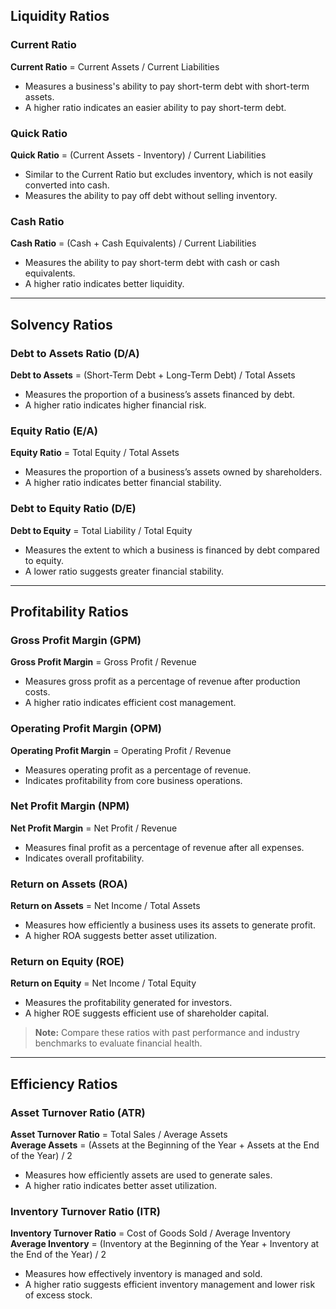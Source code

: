 ## Liquidity Ratios

### Current Ratio
**Current Ratio** = Current Assets / Current Liabilities  
- Measures a business's ability to pay short-term debt with short-term assets.  
- A higher ratio indicates an easier ability to pay short-term debt.

### Quick Ratio
**Quick Ratio** = (Current Assets - Inventory) / Current Liabilities  
- Similar to the Current Ratio but excludes inventory, which is not easily converted into cash.  
- Measures the ability to pay off debt without selling inventory.

### Cash Ratio
**Cash Ratio** = (Cash + Cash Equivalents) / Current Liabilities  
- Measures the ability to pay short-term debt with cash or cash equivalents.  
- A higher ratio indicates better liquidity.

---

## Solvency Ratios

### Debt to Assets Ratio (D/A)
**Debt to Assets** = (Short-Term Debt + Long-Term Debt) / Total Assets  
- Measures the proportion of a business’s assets financed by debt.  
- A higher ratio indicates higher financial risk.

### Equity Ratio (E/A)
**Equity Ratio** = Total Equity / Total Assets  
- Measures the proportion of a business’s assets owned by shareholders.  
- A higher ratio indicates better financial stability.

### Debt to Equity Ratio (D/E)
**Debt to Equity** = Total Liability / Total Equity  
- Measures the extent to which a business is financed by debt compared to equity.  
- A lower ratio suggests greater financial stability.

---

## Profitability Ratios

### Gross Profit Margin (GPM)
**Gross Profit Margin** = Gross Profit / Revenue  
- Measures gross profit as a percentage of revenue after production costs.  
- A higher ratio indicates efficient cost management.

### Operating Profit Margin (OPM)
**Operating Profit Margin** = Operating Profit / Revenue  
- Measures operating profit as a percentage of revenue.  
- Indicates profitability from core business operations.

### Net Profit Margin (NPM)
**Net Profit Margin** = Net Profit / Revenue  
- Measures final profit as a percentage of revenue after all expenses.  
- Indicates overall profitability.

### Return on Assets (ROA)
**Return on Assets** = Net Income / Total Assets  
- Measures how efficiently a business uses its assets to generate profit.  
- A higher ROA suggests better asset utilization.

### Return on Equity (ROE)
**Return on Equity** = Net Income / Total Equity  
- Measures the profitability generated for investors.  
- A higher ROE suggests efficient use of shareholder capital.

> **Note:** Compare these ratios with past performance and industry benchmarks to evaluate financial health.

---

## Efficiency Ratios

### Asset Turnover Ratio (ATR)
**Asset Turnover Ratio** = Total Sales / Average Assets  
**Average Assets** = (Assets at the Beginning of the Year + Assets at the End of the Year) / 2  
- Measures how efficiently assets are used to generate sales.  
- A higher ratio indicates better asset utilization.

### Inventory Turnover Ratio (ITR)
**Inventory Turnover Ratio** = Cost of Goods Sold / Average Inventory  
**Average Inventory** = (Inventory at the Beginning of the Year + Inventory at the End of the Year) / 2  
- Measures how effectively inventory is managed and sold.  
- A higher ratio suggests efficient inventory management and lower risk of excess stock.